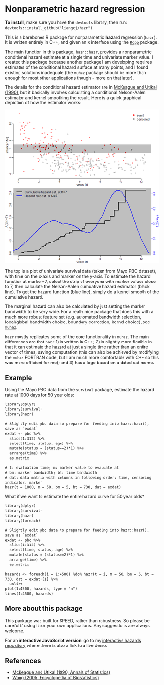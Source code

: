 # Nonparametric hazard regression
**To install**, make sure you have the `devtools` library, then run: `devtools::install_github("liangcj/hazr")`

This is a barebones R package for nonparametric **haz**ard **r**egression (`hazr`). It is written entirely in C++, and given an `R` interface using the [`Rcpp`](https://github.com/RcppCore/Rcpp) package.

The main function in this package, `hazr::hazr`, provides a nonparametric conditional hazard estimate at a single time and univariate marker value. I created this package because another package I am developing requires estimates of the conditional hazard surface at many points, and I found existing solutions inadequate (the `muhaz` package should be more than enough for most other applications though - more on that later).

The details for the conditional hazard estimator are in [McKeague and Utikal (1990)](http://projecteuclid.org/euclid.aos/1176347745), but it basically involves calculating a conditional Nelson-Aalen estimator and kernel smoothing the result. Here is a quick graphical depiction of how the estimator works:

![coha](/pictures/coha.png)

The top is a plot of univariate survival data (taken from Mayo PBC dataset), with time on the x-axis and marker on the y-axis. To estimate the hazard function at marker=7, select the strip of everyone with marker values close to 7, then calculate the Nelson-Aalen cumuative hazard estimator (black line). To get the hazard function (blue line), simply do a kernel smooth of the cumulative hazard.

The marginal hazard can also be calculated by just setting the marker bandwidth to be very wide. For a really nice package that does this with a much more robust feature set (e.g. automated bandwidth selection, local/global bandwidth choice, boundary correction, kernel choice), see [`muhaz`](http://cran.r-project.org/web/packages/muhaz/).

`hazr` mostly replicates some of the core functionality in `muhaz`. The main differences are that `hazr` 1) is written in C++; 2) is slightly more flexible in that it can estimate the hazard at just a single time rather than an entire vector of times, saving computation (this can also be achieved by modifying the `muhaz` FORTRAN code, but I am much more comfortable with C++ so this was more efficient for me); and 3) has a logo based on a dated cat meme.

## Example
Using the Mayo PBC data from the `survival` package, estimate the hazard rate at 1000 days for 50 year olds:

    library(dplyr)
    library(survival)
    library(hazr)
    
    # Slightly edit pbc data to prepare for feeding into hazr::hazr(), save as `exdat`
    exdat <- pbc %>%
      slice(1:312) %>%
      select(time, status, age) %>%
      mutate(status = (status==2)*1) %>%
      arrange(time) %>%
      as.matrix
    
    # t: evaluation time; m: marker value to evaluate at
    # bm: marker bandwidth; bt: time bandwidth
    # dat: data matrix with columns in following order: time, censoring indicator, marker
    hazr(t = 1000, m = 50, bm = 5, bt = 730, dat = exdat)

What if we want to estimate the entire hazard curve for 50 year olds?

    library(dplyr)
    library(survival)
    library(hazr)
    library(foreach)
    
    # Slightly edit pbc data to prepare for feeding into hazr::hazr(), save as `exdat`
    exdat <- pbc %>%
      slice(1:312) %>%
      select(time, status, age) %>%
      mutate(status = (status==2)*1) %>%
      arrange(time) %>%
      as.matrix
    
    hazards <- foreach(i = 1:4500) %do% hazr(t = i, m = 50, bm = 5, bt = 730, dat = exdat)[1] %>%
      unlist
    plot(1:4500, hazards, type = "n")
    lines(1:4500, hazards)

## More about this package
This package was built for SPEED, rather than robustness. So please be careful if using it for your own applications. Any suggestions are always welcome.

For an **interactive JavaScript version**, go to my [interactive hazards repository](https://github.com/liangcj/interactivehazard) where there is also a link to a live demo.

## References
- [McKeague and Utikal (1990, Annals of Statistics)](http://projecteuclid.org/euclid.aos/1176347745)
- [Wang (2005, Encyclopedia of Biostatistics)](http://anson.ucdavis.edu/~wang/paper/hazardeob4.pdf)
